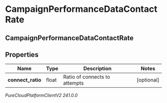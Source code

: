 # CampaignPerformanceDataContactRate

## CampaignPerformanceDataContactRate

## Properties

|Name | Type | Description | Notes|
|------------ | ------------- | ------------- | -------------|
| **connect_ratio** | float | Ratio of connects to attempts | [optional] |



_PureCloudPlatformClientV2 241.0.0_
